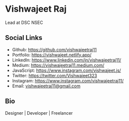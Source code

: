 # Vishwajeet Raj
Lead at DSC NSEC


## Social Links
- Github: https://github.com/vishwajeetraj11  
- Portfolio: https://vishwajeet.netlify.app/  
- LinkedIn: https://www.linkedin.com/in/vishwajeetraj11/  
- Medium: https://vishwajeetraj11.medium.com/  
- JavaScript: https://www.instagram.com/vishwajeet.js/    
- Twitter: https://twitter.com/Vishwajeet323  
- Instagram: https://www.instagram.com/vishwajeetraj11/ 
- Email: vishwajeetraj11@gmail.com

## Bio

Designer | Developer | Freelancer